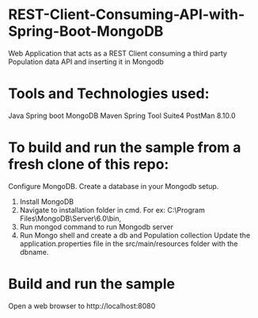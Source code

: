 # REST-Client-Consuming-API-with-Spring-Boot-MongoDB
Web Application that acts as a REST Client consuming a third party Population data API and inserting it in Mongodb



# Tools and Technologies used:

Java
Spring boot
MongoDB
Maven
Spring Tool Suite4
PostMan 8.10.0

# To build and run the sample from a fresh clone of this repo:
Configure MongoDB.
Create a database in your Mongodb setup.
1. Install MongoDB
2. Navigate to installation folder in cmd. For ex: C:\Program Files\MongoDB\Server\6.0\bin, 
3. Run mongod command to run Mongodb server
4. Run Mongo shell and create a db and Population collection 
Update the application.properties file in the src/main/resources folder with the dbname.

# Build and run the sample
Open a web browser to http://localhost:8080
